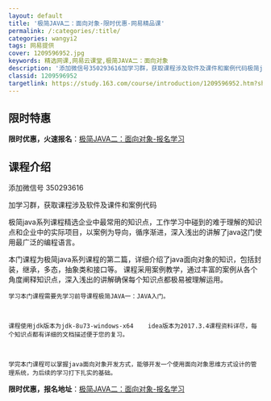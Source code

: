 ```yaml
---
layout: default
title: '极简JAVA二：面向对象-限时优惠-网易精品课'
permalink: /:categories/:title/
categories: wangyi2
tags: 网易提供
cover: 1209596952.jpg
keywords: 精选网课,网易云课堂,极简JAVA二：面向对象
description: '添加微信号350293616加学习群，获取课程涉及软件及课件和案例代码极简java系列课程精选企业中最常用的知识点，工作'
classid: 1209596952
targetlink: https://study.163.com/course/introduction/1209596952.htm?share=1&shareId=1025206652&utm_campaign=share&utm_medium=iphoneShare&utm_source=&utm_u=1025206652
---
```


## 限时特惠

**限时优惠，火速报名**：[极简JAVA二：面向对象-报名学习](https://study.163.com/course/introduction/1209596952.htm?share=1&shareId=1025206652&utm_campaign=share&utm_medium=iphoneShare&utm_source=&utm_u=1025206652)

## 课程介绍

添加微信号 350293616

加学习群，获取课程涉及软件及课件和案例代码



极简java系列课程精选企业中最常用的知识点，工作学习中碰到的难于理解的知识点和企业中的实际项目，以案例为导向，循序渐进，深入浅出的讲解了java这门使用最广泛的编程语言。



  本门课程为极简java系列课程的第二篇，详细介绍了java面向对象的知识，包括封装，继承，多态，抽象类和接口等。   课程采用案例教学，通过丰富的案例从各个角度阐释知识点，深入浅出的讲解确保每个知识点都极易被理解运用。    



    学习本门课程需要先学习前导课程极简JAVA一：JAVA入门。   



    课程使用jdk版本为jdk-8u73-windows-x64    idea版本为2017.3.4课程资料详尽，每个知识点都有详细的文档描述便于您的复习。   



    学完本门课程可以掌握java面向对象开发方式，能够开发一个使用面向对象思维方式设计的管理系统，为后续的学习打下扎实的基础。

**限时优惠，报名地址**：[极简JAVA二：面向对象-报名学习](https://study.163.com/course/introduction/1209596952.htm?share=1&shareId=1025206652&utm_campaign=share&utm_medium=iphoneShare&utm_source=&utm_u=1025206652)

